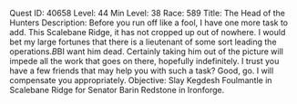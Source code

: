 Quest ID: 40658
Level: 44
Min Level: 38
Race: 589
Title: The Head of the Hunters
Description: Before you run off like a fool, I have one more task to add. This Scalebane Ridge, it has not cropped up out of nowhere. I would bet my large fortunes that there is a lieutenant of some sort leading the operations.$B$BI want him dead. Certainly taking him out of the picture will impede all the work that goes on there, hopefully indefinitely. I trust you have a few friends that may help you with such a task? Good, go. I will compensate you appropriately.
Objective: Slay Kegdesh Foulmantle in Scalebane Ridge for Senator Barin Redstone in Ironforge.
